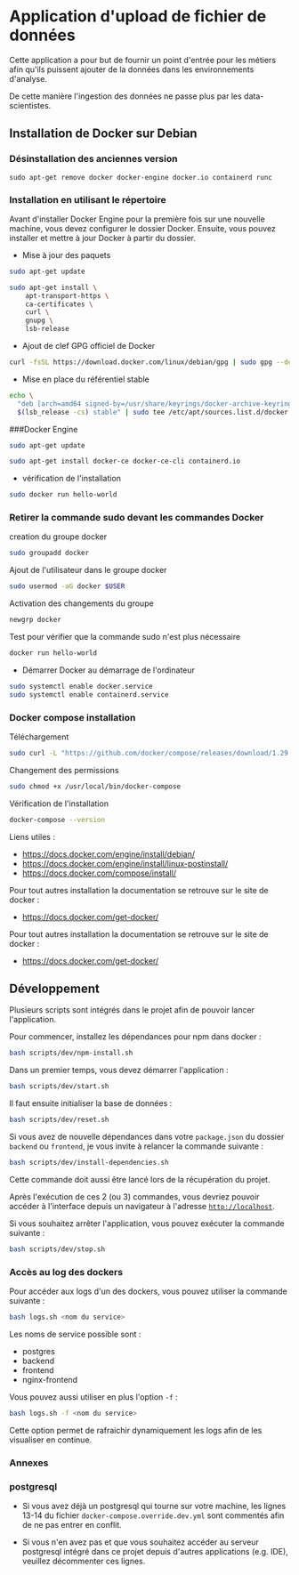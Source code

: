 # Application d'upload de fichier de données

Cette application a pour but de fournir un point d'entrée pour les métiers afin qu'ils puissent ajouter de la données dans les environnements d'analyse.

De cette manière l'ingestion des données ne passe plus par les data-scientistes.

## Installation de Docker sur Debian
### Désinstallation des anciennes version
`sudo apt-get remove docker docker-engine docker.io containerd runc`

### Installation en utilisant le répertoire
Avant d'installer Docker Engine pour la première fois sur une nouvelle machine, vous devez configurer le dossier Docker. Ensuite, vous pouvez installer et mettre à jour Docker à partir du dossier.
- Mise à jour des paquets
```sh
sudo apt-get update
```
```sh
sudo apt-get install \
    apt-transport-https \
    ca-certificates \
    curl \
    gnupg \
    lsb-release
```
- Ajout de clef GPG officiel de Docker
```sh
curl -fsSL https://download.docker.com/linux/debian/gpg | sudo gpg --dearmor -o /usr/share/keyrings/docker-archive-keyring.gpg
```
- Mise en place du référentiel stable
```sh
echo \
  "deb [arch=amd64 signed-by=/usr/share/keyrings/docker-archive-keyring.gpg] https://download.docker.com/linux/debian \
  $(lsb_release -cs) stable" | sudo tee /etc/apt/sources.list.d/docker.list > /dev/null

```
###Docker Engine
```sh
sudo apt-get update

sudo apt-get install docker-ce docker-ce-cli containerd.io
```
- vérification de l'installation
```sh
sudo docker run hello-world
```
### Retirer la commande sudo devant les commandes Docker
creation du groupe docker
```sh
sudo groupadd docker
```
Ajout de l'utilisateur dans le groupe docker
```sh
sudo usermod -aG docker $USER
```
Activation des changements du groupe
```sh
newgrp docker
```
Test pour vérifier que la commande sudo n'est plus nécessaire
```sh
docker run hello-world
```
- Démarrer Docker au démarrage de l'ordinateur
```sh
sudo systemctl enable docker.service
sudo systemctl enable containerd.service
```
### Docker compose installation
Téléchargement
```sh
sudo curl -L "https://github.com/docker/compose/releases/download/1.29.1/docker-compose-$(uname -s)-$(uname -m)" -o /usr/local/bin/docker-compose
```
Changement des permissions
```sh
sudo chmod +x /usr/local/bin/docker-compose
```
Vérification de l'installation
```sh
docker-compose --version
```

Liens utiles :
- https://docs.docker.com/engine/install/debian/
- https://docs.docker.com/engine/install/linux-postinstall/
- https://docs.docker.com/compose/install/

Pour tout autres installation la documentation se retrouve sur le site de docker :
- https://docs.docker.com/get-docker/

Pour tout autres installation la documentation se retrouve sur le site de docker :
- https://docs.docker.com/get-docker/

## Développement

Plusieurs scripts sont intégrés dans le projet afin de pouvoir lancer l'application.

Pour commencer, installez les dépendances pour npm dans docker :
```sh
bash scripts/dev/npm-install.sh
```

Dans un premier temps, vous devez démarrer l'application :
```sh
bash scripts/dev/start.sh
```

Il faut ensuite initialiser la base de données :
```sh
bash scripts/dev/reset.sh
```

Si vous avez de nouvelle dépendances dans votre `package.json` du dossier `backend` ou `frontend`, je vous invite à relancer la commande suivante :
```sh
bash scripts/dev/install-dependencies.sh
```
Cette commande doit aussi être lancé lors de la récupération du projet.

Après l'exécution de ces 2 (ou 3) commandes, vous devriez pouvoir accéder à l'interface depuis un navigateur à l'adresse [`http://localhost`](http://localhost).

Si vous souhaitez arrêter l'application, vous pouvez exécuter la commande suivante :
```sh
bash scripts/dev/stop.sh
```

### Accès au log des dockers
Pour accéder aux logs d'un des dockers, vous pouvez utiliser la commande suivante :
```sh
bash logs.sh <nom du service>
```

Les noms de service possible sont :
- postgres
- backend
- frontend
- nginx-frontend

Vous pouvez aussi utiliser en plus l'option `-f` :
```sh
bash logs.sh -f <nom du service>
```

Cette option permet de rafraichir dynamiquement les logs afin de les visualiser en continue.

### Annexes
### postgresql
- Si vous avez déjà un postgresql qui tourne sur votre machine, les lignes 13-14 du fichier `docker-compose.override.dev.yml` sont commentés afin de ne pas entrer en conflit.

- Si vous n'en avez pas et que vous souhaitez accéder au serveur postgresql intégré dans ce projet depuis d'autres applications (e.g. IDE), veuillez décommenter ces lignes.
